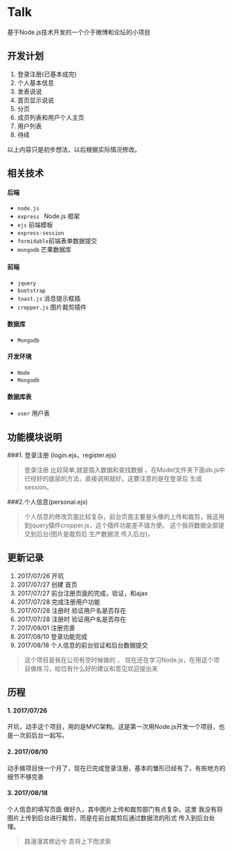 # Talk
基于Node.js技术开发的一个介于微博和论坛的小项目


## 开发计划
1. 登录注册(已基本成完)
2. 个人基本信息
3. 发表说说
4. 首页显示说说
5. 分页
6. 成员列表和用户个人主页
7. 用户列表
8. 待续


以上内容只是初步想法，以后根据实际情况修改。


## 相关技术
#### 后端
* `node.js` 
* `express ` Node.js 框架
* `ejs` 前端模板
* `express-session`
* `formidable`前端表单数据提交
* `mongodb` 芒果数据库


#### 前端
* `jquery`
* `bootstrap`
* `toast.js` 消息提示框插
* `cropper.js` 图片裁剪插件


#### 数据库
* `Mongodb`


#### 开发环境
* `Node`
* `Mongodb`

#### 数据库表
* `user` 用户表



## 功能模块说明
###1. 登录注册 (login.ejs，register.ejs)

>登录注册  比较简单,就是插入数据和查找数据 。在Model文件夹下面db.js中已经好的底层的方法，直接调用就好。这要注意的是在登录后
生成session。

###2.个人信息(personal.ejs)

>个人信息的修改页面比较复杂，前台页面主要是头像的上传和裁剪，我这用到jquery插件cropper.js，这个插件功能差不错方便。
这个我将数据全部提交到后台(图片是裁剪后 生产数据流 传入后台)，


## 更新记录
1. 2017/07/26 开坑
2. 2017/07/27 创建 首页
3. 2017/07/27 前台注册页面的完成，验证，和ajax
4. 2017/07/28 完成注册用户功能
5. 2017/07/28 注册时 验证用户名是否存在
6. 2017/07/28 注册时 验证用户名是否存在
7. 2017/08/01 注册完善
8. 2017/08/10 登录功能完成
8. 2017/08/18 个人信息的前台验证和后台数据提交

> 这个项目是我在公司有空时候做的 ， 现在还在学习Node.js，在用这个项目做练习，给位有什么好的建议和意见欢迎提出来


## 历程
#### 1. 2017/07/26
开坑，动手这个项目，用的是MVC架构。这是第一次用Node.js开发一个项目，也是一次前后台一起写。


#### 2. 2017/08/10
动手做项目快一个月了，现在已完成登录注册，基本的雏形已经有了，有些地方的细节不够完善

#### 3. 2017/08/18
个人信息的填写页面 做好久，其中图片上传和裁剪部门有点复杂。这里 我没有将图片上传到后台进行裁剪，而是在前台裁剪后通过数据流的形式
传入到后台处理。

> 路漫漫其修远兮 吾将上下而求索
